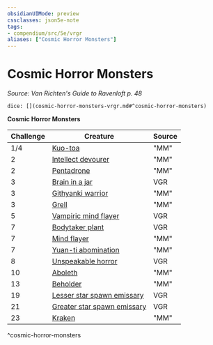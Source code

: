 ```yaml
---
obsidianUIMode: preview
cssclasses: json5e-note
tags:
- compendium/src/5e/vrgr
aliases: ["Cosmic Horror Monsters"]
---
```

# Cosmic Horror Monsters
*Source: Van Richten's Guide to Ravenloft p. 48* 

`dice: [](cosmic-horror-monsters-vrgr.md#^cosmic-horror-monsters)`

**Cosmic Horror Monsters**

| Challenge | Creature | Source |
|-----------|----------|--------|
| 1/4 | [Kuo-toa](/2-Mechanics/CLI/bestiary/humanoid/kuo-toa.md) | "MM" |
| 2 | [Intellect devourer](/2-Mechanics/CLI/bestiary/aberration/intellect-devourer.md) | "MM" |
| 2 | [Pentadrone](/2-Mechanics/CLI/bestiary/construct/pentadrone.md) | "MM" |
| 3 | [Brain in a jar](/2-Mechanics/CLI/bestiary/undead/brain-in-a-jar-vrgr.md) | VGR |
| 3 | [Githyanki warrior](/2-Mechanics/CLI/bestiary/humanoid/githyanki-warrior.md) | "MM" |
| 3 | [Grell](/2-Mechanics/CLI/bestiary/aberration/grell.md) | "MM" |
| 5 | [Vampiric mind flayer](/2-Mechanics/CLI/bestiary/undead/vampiric-mind-flayer-vrgr.md) | VGR |
| 7 | [Bodytaker plant](/2-Mechanics/CLI/bestiary/plant/bodytaker-plant-vrgr.md) | VGR |
| 7 | [Mind flayer](/2-Mechanics/CLI/bestiary/aberration/mind-flayer.md) | "MM" |
| 7 | [Yuan-ti abomination](/2-Mechanics/CLI/bestiary/monstrosity/yuan-ti-abomination.md) | "MM" |
| 8 | [Unspeakable horror](/2-Mechanics/CLI/bestiary/monstrosity/unspeakable-horror-vrgr.md) | VGR |
| 10 | [Aboleth](/2-Mechanics/CLI/bestiary/aberration/aboleth.md) | "MM" |
| 13 | [Beholder](/2-Mechanics/CLI/bestiary/aberration/beholder.md) | "MM" |
| 19 | [Lesser star spawn emissary](/2-Mechanics/CLI/bestiary/aberration/lesser-star-spawn-emissary-vrgr.md) | VGR |
| 21 | [Greater star spawn emissary](/2-Mechanics/CLI/bestiary/aberration/greater-star-spawn-emissary-vrgr.md) | VGR |
| 23 | [Kraken](/2-Mechanics/CLI/bestiary/monstrosity/kraken.md) | "MM" |
^cosmic-horror-monsters